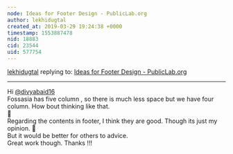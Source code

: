 ```yaml
---
node: Ideas for Footer Design - PublicLab.org
author: lekhidugtal
created_at: 2019-03-29 19:24:38 +0000
timestamp: 1553887478
nid: 18883
cid: 23544
uid: 577754
---
```




[lekhidugtal](../profile/lekhidugtal) replying to: [Ideas for Footer Design - PublicLab.org](../notes/divyabaid16/03-28-2019/ideas-for-footer-design-publiclab-org)

----
Hi [@divyabaid16](/profile/divyabaid16)   
Fossasia has five column , so there is much less space but we have four column. How bout thinking like that.   
🤔   
Regarding the contents in footer, I think they are good. Though its just my opinion. 🤔   
But it would be better for others to advice.   
Great work though.
Thanks !!!